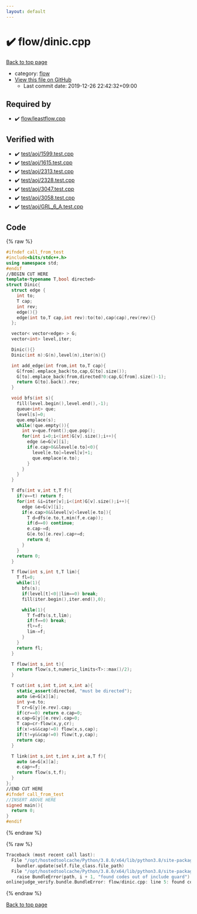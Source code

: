 ```yaml
---
layout: default
---
```


<!-- mathjax config similar to math.stackexchange -->
<script type="text/javascript" async
  src="https://cdnjs.cloudflare.com/ajax/libs/mathjax/2.7.5/MathJax.js?config=TeX-MML-AM_CHTML">
</script>
<script type="text/x-mathjax-config">
  MathJax.Hub.Config({
    TeX: { equationNumbers: { autoNumber: "AMS" }},
    tex2jax: {
      inlineMath: [ ['$','$'] ],
      processEscapes: true
    },
    "HTML-CSS": { matchFontHeight: false },
    displayAlign: "left",
    displayIndent: "2em"
  });
</script>

<script type="text/javascript" src="https://cdnjs.cloudflare.com/ajax/libs/jquery/3.4.1/jquery.min.js"></script>
<script src="https://cdn.jsdelivr.net/npm/jquery-balloon-js@1.1.2/jquery.balloon.min.js" integrity="sha256-ZEYs9VrgAeNuPvs15E39OsyOJaIkXEEt10fzxJ20+2I=" crossorigin="anonymous"></script>
<script type="text/javascript" src="../../assets/js/copy-button.js"></script>
<link rel="stylesheet" href="../../assets/css/copy-button.css" />


# :heavy_check_mark: flow/dinic.cpp

<a href="../../index.html">Back to top page</a>

* category: <a href="../../index.html#cff5497121104c2b8e0cb41ed2083a9b">flow</a>
* <a href="{{ site.github.repository_url }}/blob/master/flow/dinic.cpp">View this file on GitHub</a>
    - Last commit date: 2019-12-26 22:42:32+09:00




## Required by

* :heavy_check_mark: <a href="leastflow.cpp.html">flow/leastflow.cpp</a>


## Verified with

* :heavy_check_mark: <a href="../../verify/test/aoj/1599.test.cpp.html">test/aoj/1599.test.cpp</a>
* :heavy_check_mark: <a href="../../verify/test/aoj/1615.test.cpp.html">test/aoj/1615.test.cpp</a>
* :heavy_check_mark: <a href="../../verify/test/aoj/2313.test.cpp.html">test/aoj/2313.test.cpp</a>
* :heavy_check_mark: <a href="../../verify/test/aoj/2328.test.cpp.html">test/aoj/2328.test.cpp</a>
* :heavy_check_mark: <a href="../../verify/test/aoj/3047.test.cpp.html">test/aoj/3047.test.cpp</a>
* :heavy_check_mark: <a href="../../verify/test/aoj/3058.test.cpp.html">test/aoj/3058.test.cpp</a>
* :heavy_check_mark: <a href="../../verify/test/aoj/GRL_6_A.test.cpp.html">test/aoj/GRL_6_A.test.cpp</a>


## Code

<a id="unbundled"></a>
{% raw %}
```cpp
#ifndef call_from_test
#include<bits/stdc++.h>
using namespace std;
#endif
//BEGIN CUT HERE
template<typename T,bool directed>
struct Dinic{
  struct edge {
    int to;
    T cap;
    int rev;
    edge(){}
    edge(int to,T cap,int rev):to(to),cap(cap),rev(rev){}
  };

  vector< vector<edge> > G;
  vector<int> level,iter;

  Dinic(){}
  Dinic(int n):G(n),level(n),iter(n){}

  int add_edge(int from,int to,T cap){
    G[from].emplace_back(to,cap,G[to].size());
    G[to].emplace_back(from,directed?0:cap,G[from].size()-1);
    return G[to].back().rev;
  }

  void bfs(int s){
    fill(level.begin(),level.end(),-1);
    queue<int> que;
    level[s]=0;
    que.emplace(s);
    while(!que.empty()){
      int v=que.front();que.pop();
      for(int i=0;i<(int)G[v].size();i++){
        edge &e=G[v][i];
        if(e.cap>0&&level[e.to]<0){
          level[e.to]=level[v]+1;
          que.emplace(e.to);
        }
      }
    }
  }

  T dfs(int v,int t,T f){
    if(v==t) return f;
    for(int &i=iter[v];i<(int)G[v].size();i++){
      edge &e=G[v][i];
      if(e.cap>0&&level[v]<level[e.to]){
        T d=dfs(e.to,t,min(f,e.cap));
        if(d==0) continue;
        e.cap-=d;
        G[e.to][e.rev].cap+=d;
        return d;
      }
    }
    return 0;
  }

  T flow(int s,int t,T lim){
    T fl=0;
    while(1){
      bfs(s);
      if(level[t]<0||lim==0) break;
      fill(iter.begin(),iter.end(),0);

      while(1){
        T f=dfs(s,t,lim);
        if(f==0) break;
        fl+=f;
        lim-=f;
      }
    }
    return fl;
  }

  T flow(int s,int t){
    return flow(s,t,numeric_limits<T>::max()/2);
  }

  T cut(int s,int t,int x,int a){
    static_assert(directed, "must be directed");
    auto &e=G[x][a];
    int y=e.to;
    T cr=G[y][e.rev].cap;
    if(cr==0) return e.cap=0;
    e.cap=G[y][e.rev].cap=0;
    T cap=cr-flow(x,y,cr);
    if(x!=s&&cap!=0) flow(x,s,cap);
    if(t!=y&&cap!=0) flow(t,y,cap);
    return cap;
  }

  T link(int s,int t,int x,int a,T f){
    auto &e=G[x][a];
    e.cap+=f;
    return flow(s,t,f);
  }
};
//END CUT HERE
#ifndef call_from_test
//INSERT ABOVE HERE
signed main(){
  return 0;
}
#endif

```
{% endraw %}

<a id="bundled"></a>
{% raw %}
```cpp
Traceback (most recent call last):
  File "/opt/hostedtoolcache/Python/3.8.0/x64/lib/python3.8/site-packages/onlinejudge_verify/docs.py", line 328, in write_contents
    bundler.update(self.file_class.file_path)
  File "/opt/hostedtoolcache/Python/3.8.0/x64/lib/python3.8/site-packages/onlinejudge_verify/bundle.py", line 123, in update
    raise BundleError(path, i + 1, "found codes out of include guard")
onlinejudge_verify.bundle.BundleError: flow/dinic.cpp: line 5: found codes out of include guard

```
{% endraw %}

<a href="../../index.html">Back to top page</a>

